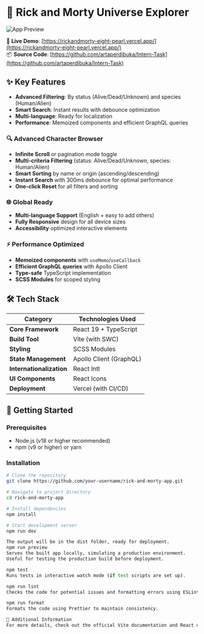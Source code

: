 # 🌌 Rick and Morty Universe Explorer

![App Preview](./rick-and-morty-app/public/RickandMorty_sc.png) 

🔗 **Live Demo**: [https://rickandmorty-eight-pearl.vercel.app/](https://rickandmorty-eight-pearl.vercel.app/)  
📦 **Source Code**: [https://github.com/artaperdibuka/Intern-Task](https://github.com/artaperdibuka/Intern-Task)

## ✨ Key Features
- **Advanced Filtering**: By status (Alive/Dead/Unknown) and species (Human/Alien)
- **Smart Search**: Instant results with debounce optimization
- **Multi-language**: Ready for localization
- **Performance**: Memoized components and efficient GraphQL queries

### 🔍 Advanced Character Browser
- **Infinite Scroll** or pagination mode toggle
- **Multi-criteria Filtering** (status: Alive/Dead/Unknown, species: Human/Alien)
- **Smart Sorting** by name or origin (ascending/descending)
- **Instant Search** with 300ms debounce for optimal performance
- **One-click Reset** for all filters and sorting

### 🌐 Global Ready
- **Multi-language Support** (English + easy to add others)
- **Fully Responsive** design for all device sizes
- **Accessibility** optimized interactive elements

### ⚡ Performance Optimized
- **Memoized components** with `useMemo`/`useCallback`
- **Efficient GraphQL queries** with Apollo Client
- **Type-safe** TypeScript implementation
- **SCSS Modules** for scoped styling

## 🛠 Tech Stack

| Category               | Technologies Used                     |
|------------------------|---------------------------------------|
| **Core Framework**     | React 19 + TypeScript                 |
| **Build Tool**         | Vite (with SWC)                       |
| **Styling**           | SCSS Modules                          |
| **State Management**   | Apollo Client (GraphQL)               |
| **Internationalization** | React Intl                        |
| **UI Components**      | React Icons                           |
| **Deployment**         | Vercel (with CI/CD)                   |

## 🚀 Getting Started

### Prerequisites
- Node.js (v18 or higher recommended)
- npm (v9 or higher) or yarn

### Installation
```bash
# Clone the repository
git clone https://github.com/your-username/rick-and-morty-app.git

# Navigate to project directory
cd rick-and-morty-app

# Install dependencies
npm install

# Start development server
npm run dev

The output will be in the dist folder, ready for deployment.
npm run preview
Serves the built app locally, simulating a production environment.
Useful for testing the production build before deployment.

npm test
Runs tests in interactive watch mode (if test scripts are set up).

npm run lint
Checks the code for potential issues and formatting errors using ESLint.

npm run format
Formats the code using Prettier to maintain consistency.

📌 Additional Information
For more details, check out the official Vite documentation and React documentation.